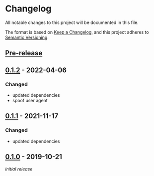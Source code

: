 # Changelog
All notable changes to this project will be documented in this file.

The format is based on [Keep a Changelog](https://keepachangelog.com/en/1.0.0/),
and this project adheres to [Semantic Versioning](https://semver.org/spec/v2.0.0.html).

## [Pre-release]

## [0.1.2] - 2022-04-06
### Changed
- updated dependencies
- spoof user agent

## [0.1.1] - 2021-11-17
### Changed
- updated dependencies

## [0.1.0] - 2019-10-21
*initial release*

[Pre-release]: https://github.com/nekr0z/podsaver/releases/tag/latest
[0.1.2]: https://github.com/nekr0z/podsaver/releases/tag/v0.1.2
[0.1.1]: https://github.com/nekr0z/podsaver/releases/tag/v0.1.1
[0.1.0]: https://github.com/nekr0z/podsaver/releases/tag/v0.1.0
